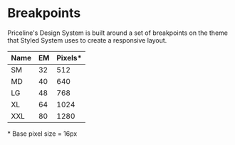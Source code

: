 # Breakpoints

Priceline's Design System is built around a set of breakpoints on the theme that Styled System uses to create a responsive layout.

**Name**|**EM**|**Pixels\***
:-----|:-----|:-----
SM|32|512
MD|40|640
LG|48|768
XL|64|1024
XXL|80|1280

\* Base pixel size = 16px
